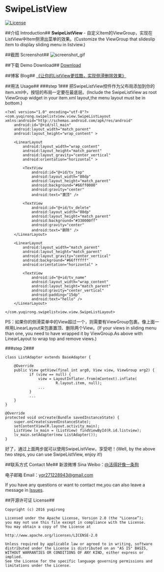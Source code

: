 # SwipeListView

[![License](https://img.shields.io/badge/license-Apache%202-green.svg)](https://www.apache.org/licenses/LICENSE-2.0)

##介绍 Introduction##
**SwipeListView** - 自定义Item的ViewGroup，实现在ListView中Item侧滑出菜单的效果。(Customize the ViewGroup that slideslip item to display sliding menu in listview.)

##截图 Screenshot##
![screenshot_gif](https://github.com/yuqirong/SwipeListView/blob/master/screenshots/20151213140251.gif)

##下载 Demo Download##
[Download](https://github.com/yuqirong/SwipeListView/blob/master/screenshots/app-debug-unaligned.apk)

##博客 Blog##
[《让你的ListView更炫酷，实现侧滑删除效果》](http://yuqirong.me/2015/12/13/%E8%AE%A9%E4%BD%A0%E7%9A%84ListView%E6%9B%B4%E7%82%AB%E9%85%B7%EF%BC%8C%E5%AE%9E%E7%8E%B0%E4%BE%A7%E6%BB%91%E5%88%A0%E9%99%A4%E6%95%88%E6%9E%9C/)


##用法 Usage##
###step 1###
把SwipeListView控件作为父布局添加到你的item.xml中，按钮的布局一定要在最底层。(Include the SwipeListView as root ViewGroup widget in your item.xml layout,the menu layout must be in bottom.)

	<?xml version="1.0" encoding="utf-8"?>
	<com.yuqirong.swipelistview.view.SwipeListLayout xmlns:android="http://schemas.android.com/apk/res/android"
	    android:id="@+id/sll_main"
	    android:layout_width="match_parent"
	    android:layout_height="wrap_content" >
	
	    <LinearLayout
	        android:layout_width="wrap_content"
	        android:layout_height="match_parent"
	        android:layout_gravity="center_vertical"
	        android:orientation="horizontal" >
	
	        <TextView
	            android:id="@+id/tv_top"
	            android:layout_width="80dp"
	            android:layout_height="match_parent"
	            android:background="#66ff0000"
	            android:gravity="center"
	            android:text="置顶" />
	
	        <TextView
	            android:id="@+id/tv_delete"
	            android:layout_width="80dp"
	            android:layout_height="match_parent"
	            android:background="#330000ff"
	            android:gravity="center"
	            android:text="删除" />
	    </LinearLayout>
	
	    <LinearLayout
	        android:layout_width="match_parent"
	        android:layout_height="match_parent"
	        android:layout_gravity="center_vertical"
	        android:background="#66ffffff"
	        android:orientation="horizontal" >
	
	        <TextView
	            android:id="@+id/tv_name"
	            android:layout_width="wrap_content"
	            android:layout_height="match_parent"
	            android:gravity="center_vertical"
	            android:padding="15dp"
	            android:text="hello" />
	    </LinearLayout>
	
	</com.yuqirong.swipelistview.view.SwipeListLayout>

PS：如果你的侧滑菜单中的View超过一个，则需要有ViewGroup包裹。像上面一样用LinearLayout来包裹置顶、删除两个View。(If your views in sliding menu than one, you need to have wrapped it by ViewGroup.As above with LinearLayout to wrap top and remove views.)

###step 2###

	class ListAdapter extends BaseAdapter {

		@Override
	    public View getView(final int arg0, View view, ViewGroup arg2) {
	           if (view == null) {
	               view = LayoutInflater.from(mContext).inflate(
	                       R.layout.item, null);
				   ...
	           }
			   ...
		}
	}
	
	@Override
    protected void onCreate(Bundle savedInstanceState) {
        super.onCreate(savedInstanceState);
        setContentView(R.layout.activity_main);
		ListView lv_main = (ListView) findViewById(R.id.listview);
        lv_main.setAdapter(new ListAdapter());
	}

好了，通过上面两步就可以使用SwipeListView，享受吧！(Well, by the above two steps, you can use SwipeListView, enjoy it!)

##联系方式 Contact Me##
新浪微博 Sina Weibo：[@活得好像一条狗](http://weibo.com/yyyuqirong) 

电子邮箱 Email：<yqr271228943@gmail.com>

If you have any questions or want to contact me,you can also leave a message in [Issues](https://github.com/yuqirong/SwipeListView/issues).

##开源许可证 License##

    Copyright (c) 2016 yuqirong 

    Licensed under the Apache License, Version 2.0 (the "License”);
    you may not use this file except in compliance with the License.
    You may obtain a copy of the License at

    http://www.apache.org/licenses/LICENSE-2.0

    Unless required by applicable law or agreed to in writing, software
    distributed under the License is distributed on an "AS IS" BASIS,
    WITHOUT WARRANTIES OR CONDITIONS OF ANY KIND, either express or implied.
    See the License for the specific language governing permissions and
    limitations under the License.
